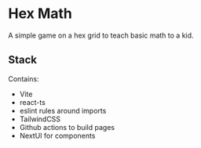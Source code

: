 # Hex Math

A simple game on a hex grid to teach basic math to a kid.

## Stack

Contains:

- Vite
- react-ts
- eslint rules around imports
- TailwindCSS
- Github actions to build pages
- NextUI for components
